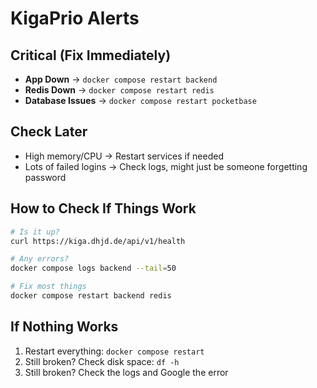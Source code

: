 # KigaPrio Alerts

## Critical (Fix Immediately)
- **App Down** → `docker compose restart backend`
- **Redis Down** → `docker compose restart redis`
- **Database Issues** → `docker compose restart pocketbase`

## Check Later
- High memory/CPU → Restart services if needed
- Lots of failed logins → Check logs, might just be someone forgetting password

## How to Check If Things Work
```bash
# Is it up?
curl https://kiga.dhjd.de/api/v1/health

# Any errors?
docker compose logs backend --tail=50

# Fix most things
docker compose restart backend redis
```

## If Nothing Works
1. Restart everything: `docker compose restart`
2. Still broken? Check disk space: `df -h`
3. Still broken? Check the logs and Google the error
